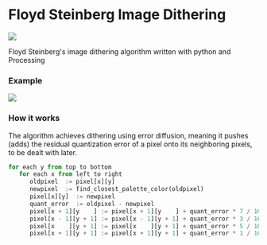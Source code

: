 
# Floyd Steinberg Image Dithering

![](https://user-images.githubusercontent.com/40122948/46173008-c1b81e80-c2ad-11e8-9fb6-fa435e114354.png)

Floyd Steinberg's image dithering algorithm written with python and Processing

### Example
![](https://img00.deviantart.net/2b92/i/2018/273/1/0/image_dithering_by_itailv-dco6emp.png)

### How it works
The algorithm achieves dithering using error diffusion, meaning it pushes (adds) the residual quantization error of a pixel onto its neighboring pixels, to be dealt with later.
```python
for each y from top to bottom
   for each x from left to right
      oldpixel  := pixel[x][y]
      newpixel  := find_closest_palette_color(oldpixel)
      pixel[x][y]  := newpixel
      quant_error  := oldpixel - newpixel
      pixel[x + 1][y    ] := pixel[x + 1][y    ] + quant_error * 7 / 16
      pixel[x - 1][y + 1] := pixel[x - 1][y + 1] + quant_error * 3 / 16
      pixel[x    ][y + 1] := pixel[x    ][y + 1] + quant_error * 5 / 16
      pixel[x + 1][y + 1] := pixel[x + 1][y + 1] + quant_error * 1 / 16
```



